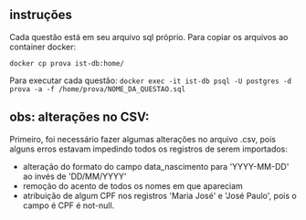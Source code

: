 ## instruções

Cada questão está em seu arquivo sql próprio. Para copiar os arquivos ao container docker:

`docker cp prova ist-db:home/`

Para executar cada questão:
`docker exec -it ist-db psql -U postgres -d prova -a -f /home/prova/NOME_DA_QUESTAO.sql`


## obs: alterações no CSV:

Primeiro, foi necessário fazer algumas alterações no arquivo .csv, pois alguns erros estavam impedindo todos os registros de serem importados:

- alteração do formato do campo data_nascimento para 'YYYY-MM-DD' ao invés de 'DD/MM/YYYY'
- remoção do acento de todos os nomes em que apareciam
- atribuição de algum CPF nos registros 'Maria José' e 'José Paulo', pois o campo é CPF é not-null.